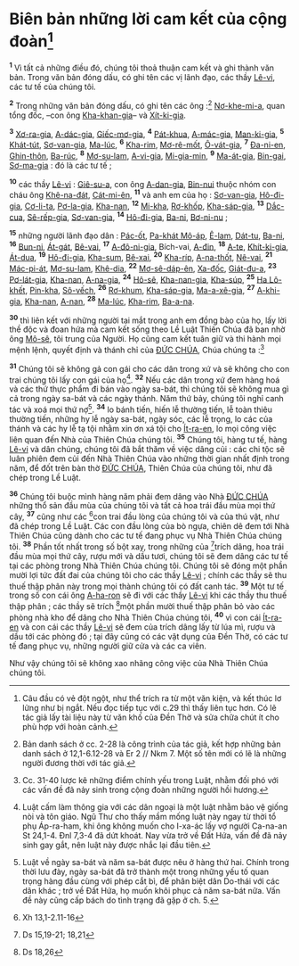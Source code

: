 # Biên bản những lời cam kết của cộng đoàn[^1]
<sup><b>1</b></sup> Vì tất cả những điều đó, chúng tôi thoả thuận cam kết và ghi thành văn bản. Trong văn bản đóng dấu, có ghi tên các vị lãnh đạo, các thầy [Lê-vi](), các tư tế của chúng tôi.

<sup><b>2</b></sup> Trong những văn bản đóng dấu, có ghi tên các ông :[^2] [Nơ-khe-mi-a](), quan tổng đốc, –con ông [Kha-khan-gia]()– và [Xít-ki-gia]().

<sup><b>3</b></sup> [Xơ-ra-gia](), [A-dác-gia](), [Giếc-mơ-gia](), <sup><b>4</b></sup> [Pát-khua](), [A-mác-gia](), [Man-ki-gia](), <sup><b>5</b></sup> [Khát-tút](), [Sơ-van-gia](), [Ma-lúc](), <sup><b>6</b></sup> [Kha-rim](), [Mơ-rê-mốt](), [Ô-vát-gia](), <sup><b>7</b></sup> [Đa-ni-en](), [Ghin-thôn](), [Ba-rúc](), <sup><b>8</b></sup> [Mơ-su-lam](), [A-vi-gia](), [Mi-gia-min](), <sup><b>9</b></sup> [Ma-át-gia](), [Bin-gai](), [Sơ-ma-gia]() : đó là các tư tế ;

<sup><b>10</b></sup> các thầy [Lê-vi]() : [Giê-su-a](), con ông [A-dan-gia](), [Bin-nui]() thuộc nhóm con cháu ông [Khê-na-đát](), [Cát-mi-ên](), <sup><b>11</b></sup> và anh em của họ : [Sơ-van-gia](), [Hô-đi-gia](), [Cơ-li-ta](), [Pơ-la-gia](), [Kha-nan](), <sup><b>12</b></sup> [Mi-kha](), [Rơ-khốp](), [Kha-sáp-gia](), <sup><b>13</b></sup> [Dắc-cua](), [Sê-rếp-gia](), [Sơ-van-gia](), <sup><b>14</b></sup> [Hô-đi-gia](), [Ba-ni](), [Bơ-ni-nu]() ;

<sup><b>15</b></sup> những người lãnh đạo dân : [Pác-ốt](), [Pa-khát Mô-áp](), [Ê-lam](), [Dát-tu](), [Ba-ni](), <sup><b>16</b></sup> [Bun-ni](), [Át-gát](), [Bê-vai](), <sup><b>17</b></sup> [A-đô-ni-gia](), Bích-vai, [A-đin](), <sup><b>18</b></sup> [A-te](), [Khít-ki-gia](), [Át-dua](), <sup><b>19</b></sup> [Hô-đi-gia](), [Kha-sum](), [Bê-xai](), <sup><b>20</b></sup> [Kha-ríp](), [A-na-thốt](), [Nê-vai](), <sup><b>21</b></sup> [Mác-pi-át](), [Mơ-su-lam](), [Khê-dia](), <sup><b>22</b></sup> [Mơ-sê-dáp-ên](), [Xa-đốc](), [Giát-đu-a](), <sup><b>23</b></sup> [Pơ-lát-gia](), [Kha-nan](), [A-na-gia](), <sup><b>24</b></sup> [Hô-sê](), [Kha-nan-gia](), [Kha-súp](), <sup><b>25</b></sup> [Ha Lô-khết](), [Pin-kha](), [Sô-vếch](), <sup><b>26</b></sup> [Rơ-khum](), [Kha-sáp-gia](), [Ma-a-xê-gia](), <sup><b>27</b></sup> [A-khi-gia](), [Kha-nan](), [A-nan](), <sup><b>28</b></sup> [Ma-lúc](), [Kha-rim](), [Ba-a-na]().

<sup><b>30</b></sup> thì liên kết với những người tai mắt trong anh em đồng bào của họ, lấy lời thề độc và đoan hứa mà cam kết sống theo Lề Luật Thiên Chúa đã ban nhờ ông [Mô-sê](), tôi trung của Người. Họ cũng cam kết tuân giữ và thi hành mọi mệnh lệnh, quyết định và thánh chỉ của [ĐỨC CHÚA](), Chúa chúng ta :[^5]

<sup><b>31</b></sup> Chúng tôi sẽ không gả con gái cho các dân trong xứ và sẽ không cho con trai chúng tôi lấy con gái của họ[^6]. <sup><b>32</b></sup> Nếu các dân trong xứ đem hàng hoá và các thứ thực phẩm đi bán vào ngày sa-bát, thì chúng tôi sẽ không mua gì cả trong ngày sa-bát và các ngày thánh. Năm thứ bảy, chúng tôi nghỉ canh tác và xoá mọi thứ nợ[^7]. <sup><b>34</b></sup> lo bánh tiến, hiến lễ thường tiến, lễ toàn thiêu thường tiến, những hy lễ ngày sa-bát, ngày sóc, các lễ trọng, lo các của thánh và các hy lễ tạ tội nhằm xin ơn xá tội cho [Ít-ra-en](), lo mọi công việc liên quan đến Nhà của Thiên Chúa chúng tôi. <sup><b>35</b></sup> Chúng tôi, hàng tư tế, hàng [Lê-vi]() và dân chúng, chúng tôi đã bắt thăm về việc dâng củi : các chi tộc sẽ luân phiên đem củi đến Nhà Thiên Chúa vào những thời gian nhất định trong năm, để đốt trên bàn thờ [ĐỨC CHÚA](), Thiên Chúa của chúng tôi, như đã chép trong Lề Luật.

<sup><b>36</b></sup> Chúng tôi buộc mình hàng năm phải đem dâng vào Nhà [ĐỨC CHÚA]() những thổ sản đầu mùa của chúng tôi và tất cả hoa trái đầu mùa mọi thứ cây, <sup><b>37</b></sup> cũng như các [^1*]con trai đầu lòng của chúng tôi và của thú vật, như đã chép trong Lề Luật. Các con đầu lòng của bò ngựa, chiên dê đem tới Nhà Thiên Chúa cũng dành cho các tư tế đang phục vụ Nhà Thiên Chúa chúng tôi. <sup><b>38</b></sup> Phần tốt nhất trong số bột xay, trong những của [^2*]trích dâng, hoa trái đầu mùa mọi thứ cây, rượu mới và dầu tươi, chúng tôi sẽ đem dâng các tư tế tại các phòng trong Nhà Thiên Chúa chúng tôi. Chúng tôi sẽ đóng một phần mười lợi tức đất đai của chúng tôi cho các thầy [Lê-vi]() ; chính các thầy sẽ thu thuế thập phân này trong mọi thành chúng tôi có đất canh tác. <sup><b>39</b></sup> Một tư tế trong số con cái ông [A-ha-ron]() sẽ đi với các thầy [Lê-vi]() khi các thầy thu thuế thập phân ; các thầy sẽ trích [^3*]một phần mười thuế thập phân bỏ vào các phòng nhà kho để dâng cho Nhà Thiên Chúa chúng tôi, <sup><b>40</b></sup> vì con cái [Ít-ra-en]() và con cái các thầy [Lê-vi]() sẽ đem của trích dâng lấy từ lúa mì, rượu và dầu tới các phòng đó ; tại đây cũng có các vật dụng của Đền Thờ, có các tư tế đang phục vụ, những người giữ cửa và các ca viên.

Như vậy chúng tôi sẽ không xao nhãng công việc của Nhà Thiên Chúa chúng tôi.

[^1]: Câu đầu có vẻ đột ngột, như thể trích ra từ một văn kiện, và kết thúc lơ lửng như bị ngắt. Nếu đọc tiếp tục với c.29 thì thấy liên tục hơn. Có lẽ tác giả lấy tài liệu này từ văn khố của Đền Thờ và sửa chữa chút ít cho phù hợp với hoàn cảnh.
[^2]: Bản danh sách ở cc. 2-28 là công trình của tác giả, kết hợp những bản danh sách ở 12,1-6.12-28 và Er 2 // Nkm 7. Một số tên mới có lẽ là những người đương thời với tác giả.
[^5]: Cc. 31-40 lược kê những điểm chính yếu trong Luật, nhằm đối phó với các vấn đề đã nảy sinh trong cộng đoàn những người hồi hương.
[^6]: Luật cấm làm thông gia với các dân ngoại là một luật nhằm bảo vệ giống nòi và tôn giáo. Ngũ Thư cho thấy mầm mống luật này ngay từ thời tổ phụ Áp-ra-ham, khi ông không muốn cho I-xa-ác lấy vợ người Ca-na-an St 24,1-4. Đnl 7,3-4 đã dứt khoát. Nay vừa trở về Đất Hứa, vấn đề đã nảy sinh gay gắt, nên luật này được nhắc lại đầu tiên.
[^7]: Luật về ngày sa-bát và năm sa-bát được nêu ở hàng thứ hai. Chính trong thời lưu đày, ngày sa-bát đã trở thành một trong những yếu tố quan trọng hàng đầu cùng với phép cắt bì, để phân biệt dân Do-thái với các dân khác ; trở về Đất Hứa, họ muốn khôi phục cả năm sa-bát nữa. Vấn đề này cũng cấp bách do tình trạng đã gặp ở ch. 5.
[^1*]: Xh 13,1-2.11-16
[^2*]: Ds 15,19-21; 18,21
[^3*]: Ds 18,26